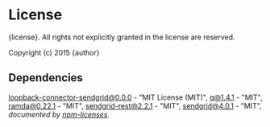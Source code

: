 # License

{license}. All rights not explicitly granted in the license are reserved.

Copyright (c) 2015 {author}

## Dependencies
[loopback-connector-sendgrid@0.0.0](&quot;https://github.com/Cellarise/loopback-connector-sendgrid&quot;) - &quot;MIT License (MIT)&quot;, [q@1.4.1](&quot;https://github.com/kriskowal/q&quot;) - &quot;MIT&quot;, [ramda@0.22.1](&quot;https://github.com/ramda/ramda&quot;) - &quot;MIT&quot;, [sendgrid-rest@2.2.1](&quot;https://github.com/sendgrid/node-rest-client&quot;) - &quot;MIT&quot;, [sendgrid@4.0.1](&quot;https://github.com/sendgrid/sendgrid-nodejs&quot;) - &quot;MIT&quot;, 
*documented by [npm-licenses](http://github.com/AceMetrix/npm-license.git)*.

